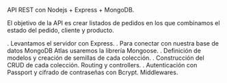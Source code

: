 API REST con Nodejs + Express + MongoDB.

El objetivo de la API es crear listados de pedidos en los que combinamos el estado del pedido, cliente y producto. 

  . Levantamos el servidor con Express.
  . Para conectar con nuestra base de datos MongoDB Atlas usaremos la librería Mongoose.
  . Definición de modelos y creación de semillas de cada colección.
  . Construcción del CRUD de cada colección. Routing y controllers.
  . Autenticación con Passport y cifrado de contraseñas con Bcrypt. Middlewares.
